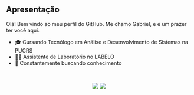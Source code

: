 ## Apresentação

Olá! Bem vindo ao meu perfil do GitHub.
Me chamo Gabriel, e é um prazer ter você aqui.

- 🎓  Cursando Tecnólogo em Análise e Desenvolvimento de Sistemas na PUCRS
- 👩‍💻  Assistente de Laboratório no LABELO
- 🚀  Constantemente buscando conhecimento

<br>

<p align="center">
    <a href="https://www.linkedin.com/in/gabrielzfn/"><img src="https://img.shields.io/badge/-LinkedIn-2D2B55?style=flat-square&logo=linkedin&logoColor=white"/></a>
    <a href="https://www.instagram.com/gabrielzfn/"><img src="https://img.shields.io/badge/-Instagram-%23E4405F?style=flat-square&logo=instagram&logoColor=white"/></a>
</p>
